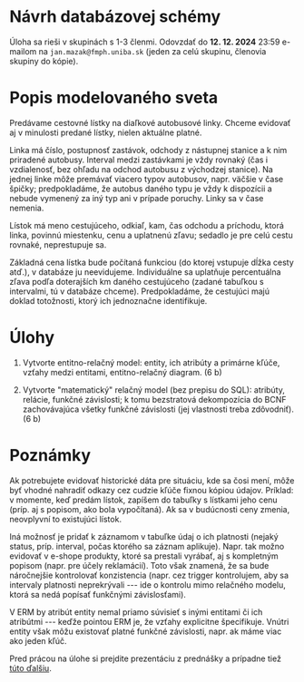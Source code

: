 # Návrh databázovej schémy

Úloha sa rieši v skupinách s 1-3 členmi.
Odovzdať do **12. 12. 2024** 23:59 e-mailom na `jan.mazak@fmph.uniba.sk` (jeden za celú skupinu, členovia skupiny do kópie).

# Popis modelovaného sveta

Predávame cestovné lístky na diaľkové autobusové linky. Chceme evidovať aj v minulosti predané lístky, nielen aktuálne platné.

Linka má číslo, postupnosť zastávok, odchody z nástupnej stanice a k nim priradené autobusy. Interval medzi zastávkami je vždy rovnaký (čas i vzdialenosť, bez ohľadu na odchod autobusu z východzej stanice). Na jednej linke môže premávať viacero typov autobusov, napr. väčšie v čase špičky; predpokladáme, že autobus daného typu je vždy k dispozícii a nebude vymenený za iný typ ani v prípade poruchy. Linky sa v čase nemenia.

Lístok má meno cestujúceho, odkiaľ, kam, čas odchodu a príchodu, ktorá linka, povinnú miestenku, cenu a uplatnenú zľavu; sedadlo je pre celú cestu rovnaké, neprestupuje sa.

Základná cena lístka bude počítaná funkciou (do ktorej vstupuje dĺžka cesty atď.), v databáze ju neevidujeme. Individuálne sa uplatňuje percentuálna zľava podľa doterajších km daného cestujúceho (zadané tabuľkou s intervalmi, tú v databáze chceme). Predpokladáme, že cestujúci majú doklad totožnosti, ktorý ich jednoznačne identifikuje.

# Úlohy

1. Vytvorte entitno-relačný model: entity, ich atribúty a primárne kľúče, vzťahy medzi entitami, entitno-relačný diagram.  (6 b)

2. Vytvorte "matematický" relačný model (bez prepisu do SQL): atribúty, relácie, funkčné závislosti;
k tomu bezstratová dekompozícia do BCNF zachovávajúca všetky funkčné závislosti (jej vlastnosti treba zdôvodniť).  (6 b)

# Poznámky

Ak potrebujete evidovať historické dáta pre situáciu, kde sa čosi mení, môže byť vhodné nahradiť odkazy cez cudzie kľúče fixnou kópiou údajov.
Príklad: v momente, keď predám lístok, zapíšem do tabuľky s lístkami jeho cenu (príp. aj s popisom, ako bola vypočítaná).
Ak sa v budúcnosti ceny zmenia, neovplyvní to existujúci lístok.

Iná možnosť je pridať k záznamom v tabuľke údaj o ich platnosti (nejaký status, príp. interval, počas ktorého sa záznam aplikuje).
Napr. tak možno evidovať v e-shope produkty, ktoré sa prestali vyrábať, aj s kompletným popisom (napr. pre účely reklamácií).
Toto však znamená, že sa bude náročnejšie kontrolovať konzistencia (napr. cez trigger kontrolujem, aby sa intervaly platnosti neprekrývali
--- ide o kontrolu mimo relačného modelu, ktorá sa nedá popísať funkčnými závislosťami).

V ERM by atribút entity nemal priamo súvisieť s inými entitami či ich atribútmi --- keďže pointou ERM je, že vzťahy explicitne špecifikuje.
Vnútri entity však môžu existovať platné funkčné závislosti, napr. ak máme viac ako jeden kľúč.

Pred prácou na úlohe si prejdite prezentáciu z prednášky a prípadne tiež
[túto ďalšiu](https://github.com/janmazak-fmfi/databazy/blob/main/dav_prednasky/p8/prezentacia8.pdf).
